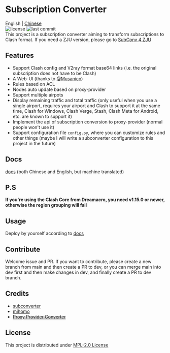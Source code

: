 # Subscription Converter
English | [Chinese](README_CN.md)  
![license](https://img.shields.io/github/license/SubConv/SubConv) ![last commit](https://img.shields.io/github/last-commit/SubConv/SubConv)  
This project is a subscription converter aiming to transform subscriptions to Clash format. If you need a ZJU version, please go to [SubConv 4 ZJU](https://github.com/SubConv/SubConv-4-ZJU)  

## Features
- Support Clash config and V2ray format base64 links (i.e. the original subscription does not have to be Clash)  
- A Web-UI (thanks to [@Musanico](https://github.com/musanico))  
- Rules based on ACL  
- Nodes auto update based on proxy-provider  
- Support multiple airpots  
- Display remaining traffic and total traffic (only useful when you use a single airport, requires your airport and Clash to support it at the same time, Clash for Windows, Clash Verge, Stash, Clash Meta for Android, etc. are known to support it)  
- Implement the api of subscription conversion to proxy-provider (normal people won't use it)  
- Support configuration file `config.py`, where you can customize rules and other things (maybe I will write a subconverter configuration to this project in the future)  

## Docs
[docs](https://subconv.is-sb.com) (both Chinese and English, but machine translated)  

## P.S
**If you're using the Clash Core from Dreamacro, you need v1.15.0 or newer, otherwise the region grouping will fail**  

## Usage
Deploy by yourself according to [docs](https://subconv.is-sb.com)  

## Contribute
Welcome issue and PR. If you want to contribute, please create a new branch from main and then create a PR to dev, or you can merge main into dev first and then make changes in dev, and finally create a PR to dev branch.  

## Credits
- [subconverter](https://github.com/tindy2013/subconverter)  
- [mihomo](https://github.com/MetaCubeX/mihomo)  
- ~~[Proxy Provider Converter](https://github.com/qier222/proxy-provider-converter)~~  

## License
This project is distributed under [MPL-2.0 License](https://github.com/SubConv/SubConv/blob/main/LICENSE)  